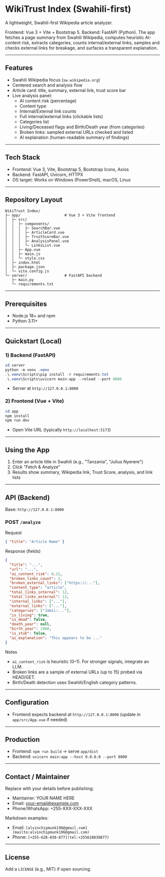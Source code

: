 # WikiTrust Index (Swahili-first)

A lightweight, Swahili-first Wikipedia article analyzer.

Frontend: Vue 3 + Vite + Bootstrap 5. Backend: FastAPI (Python). The app fetches a page summary from Swahili Wikipedia, computes heuristic AI-content risk, extracts categories, counts internal/external links, samples and checks external links for breakage, and surfaces a transparent explanation.

---

## Features
- Swahili Wikipedia focus (`sw.wikipedia.org`)
- Centered search and analysis flow
- Article card: title, summary, external link, trust score bar
- Live analysis panel:
  - AI content risk (percentage)
  - Content type
  - Internal/External link counts
  - Full internal/external links (clickable lists)
  - Categories list
  - Living/Deceased flags and Birth/Death year (from categories)
  - Broken links: sampled external URLs checked and listed
  - AI explanation (human-readable summary of findings)

---

## Tech Stack
- Frontend: Vue 3, Vite, Bootstrap 5, Bootstrap Icons, Axios
- Backend: FastAPI, Uvicorn, HTTPX
- OS target: Works on Windows (PowerShell), macOS, Linux

---

## Repository Layout
```
WikiTrust Index/
├─ app/                    # Vue 3 + Vite frontend
│  ├─ src/
│  │  ├─ components/
│  │  │  ├─ SearchBar.vue
│  │  │  ├─ ArticleCard.vue
│  │  │  ├─ TrustScoreBar.vue
│  │  │  ├─ AnalysisPanel.vue
│  │  │  └─ LinksList.vue
│  │  ├─ App.vue
│  │  ├─ main.js
│  │  └─ style.css
│  ├─ index.html
│  ├─ package.json
│  └─ vite.config.js
└─ server/                 # FastAPI backend
   ├─ main.py
   └─ requirements.txt
```

---

## Prerequisites
- Node.js 18+ and npm
- Python 3.11+

---

## Quickstart (Local)

### 1) Backend (FastAPI)
```powershell
cd server
python -m venv .venv
.\.venv\Scripts\pip install -r requirements.txt
.\.venv\Scripts\uvicorn main:app --reload --port 8000
```
- Server at `http://127.0.0.1:8000`

### 2) Frontend (Vue + Vite)
```powershell
cd app
npm install
npm run dev
```
- Open Vite URL (typically `http://localhost:5173`)

---

## Using the App
1. Enter an article title in Swahili (e.g., "Tanzania", "Julius Nyerere")
2. Click "Fetch & Analyze"
3. Results show summary, Wikipedia link, Trust Score, analysis, and link lists

---

## API (Backend)
Base: `http://127.0.0.1:8000`

### POST `/analyze`
Request
```json
{ "title": "Article Name" }
```

Response (fields)
```json
{
  "title": "...",
  "url": "...",
  "ai_content_risk": 0.12,
  "broken_links_count": 2,
  "broken_external_links": ["https://..."],
  "content_type": "article",
  "total_links_internal": 12,
  "total_links_external": 13,
  "internal_links": ["..."],
  "external_links": ["..."],
  "categories": ["Jamii:..."],
  "is_living": true,
  "is_dead": false,
  "death_year": null,
  "birth_year": 1960,
  "is_stub": false,
  "ai_explanation": "This appears to be ..."
}
```

Notes
- `ai_content_risk` is heuristic (0–1). For stronger signals, integrate an LLM.
- Broken links are a sample of external URLs (up to 15) probed via HEAD/GET.
- Birth/Death detection uses Swahili/English category patterns.

---

## Configuration
- Frontend expects backend at `http://127.0.0.1:8000` (update in `app/src/App.vue` if needed)

---

## Production
- Frontend: `npm run build` → serve `app/dist`
- Backend: `uvicorn main:app --host 0.0.0.0 --port 8000`

---

## Contact / Maintainer
Replace with your details before publishing:
- Maintainer: YOUR NAME HERE
- Email: your-email@example.com
- Phone/WhatsApp: +255-XXX-XXX-XXX

Markdown examples:
- Email: `[alvinchipmunk196@gmail.com](mailto:alvinchipmunk196@gmail.com)`
- Phone: `[+255-628-030-877](tel:+255628030877)`

---

## License
Add a `LICENSE` (e.g., MIT) if open sourcing.
